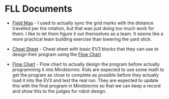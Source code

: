 # FLL Documents


* [Field Map](https://github.com/chiahrens/fll/blob/master/fieldWithGrid.png) - I used to actually sync the grid marks with the distance travelled per tire rotation, but that was just doing too much work for them. I like to let them figure it out themselves as a team. It seems like a more practical team building exercise than lowering the yard stick.

* [Cheat Sheet](https://github.com/chiahrens/fll/blob/master/cheetSheet.png) - Cheat sheet with basic EV3 blocks that they can use to design their program using the [Flow Chart](https://github.com/chiahrens/fll/blob/master/flow.png)

* [Flow Chart](https://github.com/chiahrens/fll/blob/master/flow.png) - Flow chart to actually design the program before actually programming it into Mindstorms. Kids are expected to use some math to get the program as close to complete as possible before they actually load it into the EV3 and test the real run. They are expected to update this with the final program in Mindstorms so that we can keep a record and show this to the judges for robot design.
